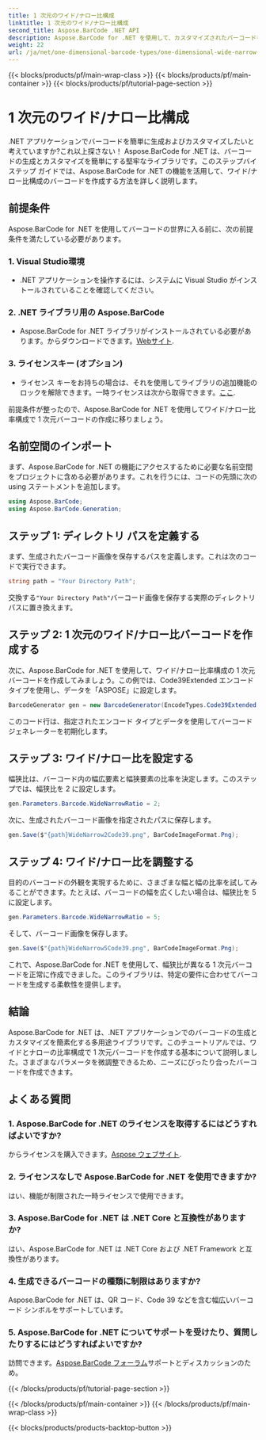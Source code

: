 ```yaml
---
title: 1 次元のワイド/ナロー比構成
linktitle: 1 次元のワイド/ナロー比構成
second_title: Aspose.BarCode .NET API
description: Aspose.BarCode for .NET を使用して、カスタマイズされたバーコードを簡単に生成します。 1 次元のワイド/ナロー比構成のステップバイステップ ガイド。
weight: 22
url: /ja/net/one-dimensional-barcode-types/one-dimensional-wide-narrow-ratio-configuration/
---
```


{{< blocks/products/pf/main-wrap-class >}}
{{< blocks/products/pf/main-container >}}
{{< blocks/products/pf/tutorial-page-section >}}

# 1 次元のワイド/ナロー比構成


.NET アプリケーションでバーコードを簡単に生成およびカスタマイズしたいと考えていますか?これ以上探さない！ Aspose.BarCode for .NET は、バーコードの生成とカスタマイズを簡単にする堅牢なライブラリです。このステップバイステップ ガイドでは、Aspose.BarCode for .NET の機能を活用して、ワイド/ナロー比構成のバーコードを作成する方法を詳しく説明します。

## 前提条件

Aspose.BarCode for .NET を使用してバーコードの世界に入る前に、次の前提条件を満たしている必要があります。

### 1. Visual Studio環境
   - .NET アプリケーションを操作するには、システムに Visual Studio がインストールされていることを確認してください。
   
### 2. .NET ライブラリ用の Aspose.BarCode
   -  Aspose.BarCode for .NET ライブラリがインストールされている必要があります。からダウンロードできます。[Webサイト](https://releases.aspose.com/barcode/net/).

### 3. ライセンスキー (オプション)
   - ライセンス キーをお持ちの場合は、それを使用してライブラリの追加機能のロックを解除できます。一時ライセンスは次から取得できます。[ここ](https://purchase.aspose.com/temporary-license/).

前提条件が整ったので、Aspose.BarCode for .NET を使用してワイド/ナロー比率構成で 1 次元バーコードの作成に移りましょう。

## 名前空間のインポート

まず、Aspose.BarCode for .NET の機能にアクセスするために必要な名前空間をプロジェクトに含める必要があります。これを行うには、コードの先頭に次の using ステートメントを追加します。

```csharp
using Aspose.BarCode;
using Aspose.BarCode.Generation;
```

## ステップ 1: ディレクトリ パスを定義する

まず、生成されたバーコード画像を保存するパスを定義します。これは次のコードで実行できます。

```csharp
string path = "Your Directory Path";
```

交換する`"Your Directory Path"`バーコード画像を保存する実際のディレクトリパスに置き換えます。

## ステップ 2: 1 次元のワイド/ナロー比バーコードを作成する

次に、Aspose.BarCode for .NET を使用して、ワイド/ナロー比率構成の 1 次元バーコードを作成してみましょう。この例では、Code39Extended エンコード タイプを使用し、データを「ASPOSE」に設定します。

```csharp
BarcodeGenerator gen = new BarcodeGenerator(EncodeTypes.Code39Extended, "ASPOSE");
```

このコード行は、指定されたエンコード タイプとデータを使用してバーコード ジェネレーターを初期化します。

## ステップ 3: ワイド/ナロー比を設定する

幅狭比は、バーコード内の幅広要素と幅狭要素の比率を決定します。このステップでは、幅狭比を 2 に設定します。

```csharp
gen.Parameters.Barcode.WideNarrowRatio = 2;
```

次に、生成されたバーコード画像を指定されたパスに保存します。

```csharp
gen.Save($"{path}WideNarrow2Code39.png", BarCodeImageFormat.Png);
```

## ステップ 4: ワイド/ナロー比を調整する

目的のバーコードの外観を実現するために、さまざまな幅と幅の比率を試してみることができます。たとえば、バーコードの幅を広くしたい場合は、幅狭比を 5 に設定します。

```csharp
gen.Parameters.Barcode.WideNarrowRatio = 5;
```

そして、バーコード画像を保存します。

```csharp
gen.Save($"{path}WideNarrow5Code39.png", BarCodeImageFormat.Png);
```

これで、Aspose.BarCode for .NET を使用して、幅狭比が異なる 1 次元バーコードを正常に作成できました。このライブラリは、特定の要件に合わせてバーコードを生成する柔軟性を提供します。

## 結論

Aspose.BarCode for .NET は、.NET アプリケーションでのバーコードの生成とカスタマイズを簡素化する多用途ライブラリです。このチュートリアルでは、ワイドとナローの比率構成で 1 次元バーコードを作成する基本について説明しました。さまざまなパラメータを微調整できるため、ニーズにぴったり合ったバーコードを作成できます。

## よくある質問

### 1. Aspose.BarCode for .NET のライセンスを取得するにはどうすればよいですか?
からライセンスを購入できます。[Aspose ウェブサイト](https://purchase.aspose.com/buy).

### 2. ライセンスなしで Aspose.BarCode for .NET を使用できますか?
はい、機能が制限された一時ライセンスで使用できます。

### 3. Aspose.BarCode for .NET は .NET Core と互換性がありますか?
はい、Aspose.BarCode for .NET は .NET Core および .NET Framework と互換性があります。

### 4. 生成できるバーコードの種類に制限はありますか?
Aspose.BarCode for .NET は、QR コード、Code 39 などを含む幅広いバーコード シンボルをサポートしています。

### 5. Aspose.BarCode for .NET についてサポートを受けたり、質問したりするにはどうすればよいですか?
訪問できます。[Aspose.BarCode フォーラム](https://forum.aspose.com/c/barcode/13)サポートとディスカッションのため。

{{< /blocks/products/pf/tutorial-page-section >}}

{{< /blocks/products/pf/main-container >}}
{{< /blocks/products/pf/main-wrap-class >}}

{{< blocks/products/products-backtop-button >}}
